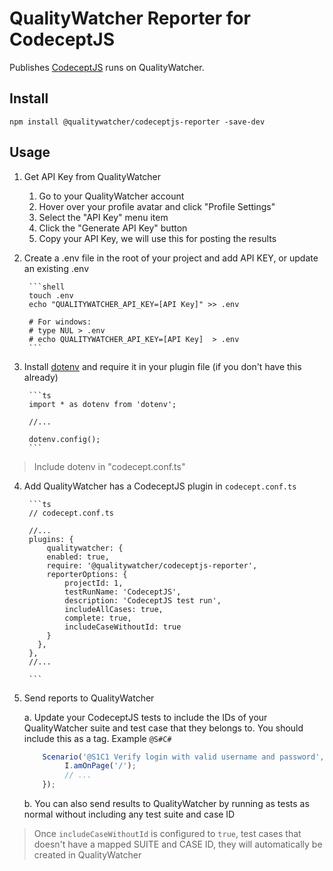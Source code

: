 # QualityWatcher Reporter for CodeceptJS

Publishes [CodeceptJS](https://codecept.io/) runs on QualityWatcher.

## Install

```shell
npm install @qualitywatcher/codeceptjs-reporter -save-dev
```

## Usage


1. Get API Key from QualityWatcher  
 
    1. Go to your QualityWatcher account
    2. Hover over your profile avatar and click "Profile Settings"
    3. Select the "API Key" menu item
    4. Click the "Generate API Key" button
    5. Copy your API Key, we will use this for posting the results


2. Create a .env file in the root of your project and add API KEY, or update an existing .env


        ```shell
        touch .env
        echo "QUALITYWATCHER_API_KEY=[API Key]" >> .env

        # For windows:
        # type NUL > .env
        # echo QUALITYWATCHER_API_KEY=[API Key]  > .env
        ```


3. Install [dotenv](https://www.npmjs.com/package/dotenv) and require it in your plugin file (if you don't have this already)

        ```ts
        import * as dotenv from 'dotenv';

        //...

        dotenv.config();
        ```

> Include dotenv in "codecept.conf.ts"

4. Add QualityWatcher has a CodeceptJS plugin in `codecept.conf.ts`


        ```ts
        // codecept.conf.ts

        //...
        plugins: {
            qualitywatcher: {
            enabled: true,
            require: '@qualitywatcher/codeceptjs-reporter',
            reporterOptions: {
                projectId: 1,
                testRunName: 'CodeceptJS',
                description: 'CodeceptJS test run',
                includeAllCases: true,
                complete: true,
                includeCaseWithoutId: true
            }
          },
        },
        //...

        ```

5. Send reports to QualityWatcher

    a. Update your CodeceptJS tests to include the IDs of your QualityWatcher suite and test case that they belongs to. You should include this as a tag. Example `@S#C#`

    ```ts
        Scenario('@S1C1 Verify login with valid username and password', ({ I }) => {
             I.amOnPage('/');
             // ...
        });
    ```

    b. You can also send results to QualityWatcher by running as tests as normal without including any test suite and case ID

> Once `includeCaseWithoutId` is configured to `true`, test cases that doesn't have a mapped SUITE and CASE ID, they will automatically be created in QualityWatcher